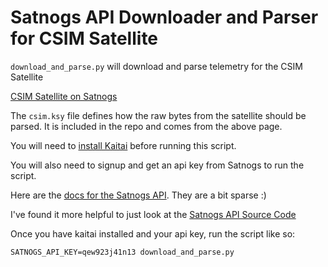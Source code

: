 # Satnogs API Downloader and Parser for CSIM Satellite

`download_and_parse.py` will download and parse telemetry for the CSIM Satellite

[CSIM Satellite on Satnogs](https://db.satnogs.org/satellite/43793/)

The `csim.ksy` file defines how the raw bytes from the satellite should be parsed. It is included in the repo and comes from the above page.

You will need to [install Kaitai](https://kaitai.io/#download) before running this script.

You will also need to signup and get an api key from Satnogs to run the script.

Here are the [docs for the Satnogs API](
https://docs.satnogs.org/projects/satnogs-db/en/stable/api.html). They are a bit sparse :)

I've found it more helpful to just look at the [Satnogs API Source Code](https://gitlab.com/librespacefoundation/satnogs/satnogs-db/-/blob/master/db/api/views.py)

Once you have kaitai installed and your api key, run the script like so:

`SATNOGS_API_KEY=qew923j41n13 download_and_parse.py`
